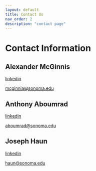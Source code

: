 ```yaml
---
layout: default
title: Contact Us
nav_order: 2
description: "contact page"
---
```


# Contact Information

## Alexander McGinnis

[linkedin](https://www.linkedin.com/in/mcginnisa)

mcginnia@sonoma.edu

## Anthony Aboumrad

[linkedin](https://www.linkedin.com/in/aboumrad/)

aboumrad@sonoma.edu

## Joseph Haun

[linkedin](https://www.linkedin.com/in/joseph-haun-304621100/)

haun@sonoma.edu

